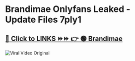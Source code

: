 
 # Brandimae Onlyfans Leaked - Update Files 7ply1

## <h2><a href="https://clipsfans.com/Brandimae&ref=git">🔗 Click to LINKS ⏩⏩ 👉 🟢 Brandimae </a></h2>

<a href="https://clipsfans.com/Brandimae&ref=git" rel="nofollow" data-target="animated-image.originalLink"><img src="https://i.ibb.co.com/xMMVF88/686577567.gif" alt="Viral Video Original" style="max-width: 100%; display: inline-block;" data-target="animated-image.originalImage"></a>

